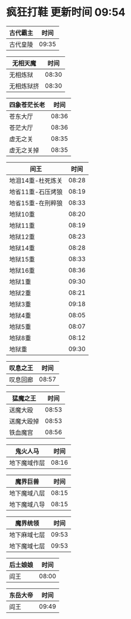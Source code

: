 # 疯狂打鞋 更新时间 09:54

| 古代霸主   | 时间    |
|--------|-------|
| 古代皇陵 | 09:35 |

| 无相天魔   | 时间    |
|--------|-------|
| 无相炼狱 | 08:30 |
| 无相炼狱挤 | 08:30 |

| 四象苍茫长老   | 时间    |
|--------|-------|
| 苍东大厅 | 08:36 |
| 苍茫大厅 | 08:36 |
| 虚无之关 | 08:35 |
| 虚无之关掉 | 08:35 |

| 间王   | 时间    |
|--------|-------|
| 地泪14重-杜死炼关 | 08:28 |
| 地省11重-石压烤狼 | 08:19 |
| 地省15重-在刑粹狼 | 08:33 |
| 地狱10重 | 08:20 |
| 地狱11重 | 08:19 |
| 地狱12重 | 08:23 |
| 地狱14重 | 08:28 |
| 地狱15重 | 08:33 |
| 地狱16重 | 08:36 |
| 地狱1重 | 09:30 |
| 地狱2重 | 08:21 |
| 地狱3重 | 09:18 |
| 地狱4重 | 08:05 |
| 地狱5重 | 08:07 |
| 地狱8重 | 08:12 |
| 地狱重 | 09:30 |

| 叹息之王   | 时间    |
|--------|-------|
| 叹息回廊 | 08:57 |

| 猛魔之王   | 时间    |
|--------|-------|
| 送魔大殴 | 08:53 |
| 送魔大殴掉 | 08:53 |
| 铁血魔宫 | 08:56 |

| 鬼火人马   | 时间    |
|--------|-------|
| 地下魔域作层 | 08:16 |

| 魔界巨兽   | 时间    |
|--------|-------|
| 地下魔域八层 | 08:15 |
| 地下魔域八导 | 08:15 |

| 魔界统领   | 时间    |
|--------|-------|
| 地下麻域七层 | 09:53 |
| 地下魔域七层 | 09:53 |

| 后土娘娘   | 时间    |
|--------|-------|
| 阎王 | 08:00 |

| 东岳大帝   | 时间    |
|--------|-------|
| 阎王 | 09:49 |